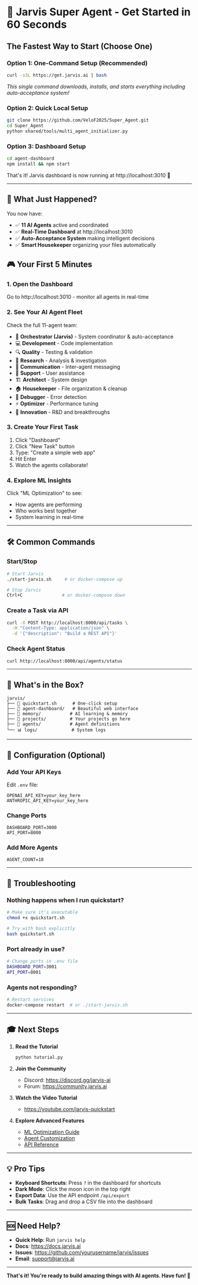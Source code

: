 # 🚀 Jarvis Super Agent - Get Started in 60 Seconds

## The Fastest Way to Start (Choose One)

### Option 1: One-Command Setup (Recommended)
```bash
curl -sSL https://get.jarvis.ai | bash
```
*This single command downloads, installs, and starts everything including auto-acceptance system!*

### Option 2: Quick Local Setup
```bash
git clone https://github.com/VeloF2025/Super_Agent.git
cd Super_Agent
python shared/tools/multi_agent_initializer.py
```

### Option 3: Dashboard Setup
```bash
cd agent-dashboard
npm install && npm start
```

That's it! Jarvis dashboard is now running at http://localhost:3010 🎉

---

## 🎯 What Just Happened?

You now have:
- ✅ **11 AI Agents** active and coordinated
- ✅ **Real-Time Dashboard** at http://localhost:3010
- ✅ **Auto-Acceptance System** making intelligent decisions
- ✅ **Smart Housekeeper** organizing your files automatically

## 🎮 Your First 5 Minutes

### 1. Open the Dashboard
Go to http://localhost:3010 - monitor all agents in real-time

### 2. See Your AI Agent Fleet
Check the full 11-agent team:
- 🎯 **Orchestrator (Jarvis)** - System coordinator & auto-acceptance
- 💻 **Development** - Code implementation 
- 🔍 **Quality** - Testing & validation
- 🔬 **Research** - Analysis & investigation
- 📡 **Communication** - Inter-agent messaging
- 🛟 **Support** - User assistance
- 🏗️ **Architect** - System design
- 🏠 **Housekeeper** - File organization & cleanup
- 🐛 **Debugger** - Error detection
- ⚡ **Optimizer** - Performance tuning
- 🚀 **Innovation** - R&D and breakthroughs

### 3. Create Your First Task
1. Click "Dashboard"
2. Click "New Task" button
3. Type: "Create a simple web app"
4. Hit Enter
5. Watch the agents collaborate!

### 4. Explore ML Insights
Click "ML Optimization" to see:
- How agents are performing
- Who works best together
- System learning in real-time

---

## 🛠️ Common Commands

### Start/Stop
```bash
# Start Jarvis
./start-jarvis.sh     # or docker-compose up

# Stop Jarvis  
Ctrl+C               # or docker-compose down
```

### Create a Task via API
```bash
curl -X POST http://localhost:8000/api/tasks \
  -H "Content-Type: application/json" \
  -d '{"description": "Build a REST API"}'
```

### Check Agent Status
```bash
curl http://localhost:8000/api/agents/status
```

---

## 📁 What's in the Box?

```
jarvis/
├── 🎯 quickstart.sh      # One-click setup
├── 🎨 agent-dashboard/   # Beautiful web interface
├── 🧠 memory/           # AI learning & memory
├── 📂 projects/         # Your projects go here
├── 🤖 agents/           # Agent definitions
└── 📊 logs/             # System logs
```

---

## 🔧 Configuration (Optional)

### Add Your API Keys
Edit `.env` file:
```env
OPENAI_API_KEY=your_key_here
ANTHROPIC_API_KEY=your_key_here
```

### Change Ports
```env
DASHBOARD_PORT=3000
API_PORT=8000
```

### Add More Agents
```env
AGENT_COUNT=10
```

---

## 🚨 Troubleshooting

### Nothing happens when I run quickstart?
```bash
# Make sure it's executable
chmod +x quickstart.sh

# Try with bash explicitly
bash quickstart.sh
```

### Port already in use?
```bash
# Change ports in .env file
DASHBOARD_PORT=3001
API_PORT=8001
```

### Agents not responding?
```bash
# Restart services
docker-compose restart  # or ./start-jarvis.sh
```

---

## 🎓 Next Steps

1. **Read the Tutorial**
   ```bash
   python tutorial.py
   ```

2. **Join the Community**
   - Discord: https://discord.gg/jarvis-ai
   - Forum: https://community.jarvis.ai

3. **Watch the Video Tutorial**
   - https://youtube.com/jarvis-quickstart

4. **Explore Advanced Features**
   - [ML Optimization Guide](./docs/ml-optimization.md)
   - [Agent Customization](./docs/agents.md)
   - [API Reference](http://localhost:8000/docs)

---

## 💡 Pro Tips

- **Keyboard Shortcuts**: Press `?` in the dashboard for shortcuts
- **Dark Mode**: Click the moon icon in the top right
- **Export Data**: Use the API endpoint `/api/export`
- **Bulk Tasks**: Drag and drop a CSV file into the dashboard

---

## 🆘 Need Help?

- **Quick Help**: Run `jarvis help`
- **Docs**: https://docs.jarvis.ai
- **Issues**: https://github.com/yourusername/jarvis/issues
- **Email**: support@jarvis.ai

---

**That's it! You're ready to build amazing things with AI agents. Have fun! 🚀**